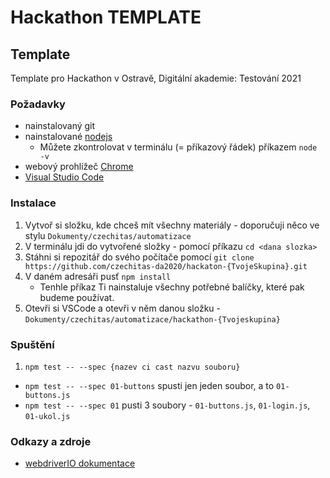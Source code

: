 # Hackathon TEMPLATE
## Template

Template pro Hackathon v Ostravě, Digitální akademie: Testování 2021

### Požadavky
* nainstalovaný git
* nainstalované [nodejs](https://nodejs.org/en/) 
  * Můžete zkontrolovat v terminálu (= příkazový řádek) příkazem `node -v`
* webový prohlížeč [Chrome](https://www.google.com/intl/cs_CZ/chrome/)
* [Visual Studio Code](https://code.visualstudio.com/)

### Instalace 
1. Vytvoř si složku, kde chceš mít všechny materiály - doporučuji něco ve stylu `Dokumenty/czechitas/automatizace`
2. V terminálu jdi do vytvořené složky - pomocí příkazu `cd <dana slozka>`
2. Stáhni si repozitář do svého počítače pomocí `git clone https://github.com/czechitas-da2020/hackaton-{TvojeSkupina}.git`
3. V daném adresáři pusť `npm install` 
    * Tenhle příkaz Ti nainstaluje všechny potřebné balíčky, které pak budeme používat. 
3. Otevři si VSCode a otevři v něm danou složku - `Dokumenty/czechitas/automatizace/hackathon-{Tvojeskupina}`

### Spuštění
1. `npm test -- --spec {nazev ci cast nazvu souboru}`
  * `npm test -- --spec 01-buttons` spusti jen jeden soubor, a to `01-buttons.js`
  * `npm test -- --spec 01` pusti 3 soubory - `01-buttons.js`, `01-login.js`, `01-ukol.js`


### Odkazy a zdroje
* [webdriverIO dokumentace](https://webdriver.io/docs/gettingstarted.html)  
